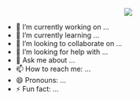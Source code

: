 <div align="center">
  <img src="https://capsule-render.vercel.app/api?type=transparent&color=fefce1&height=300&section=header&text=Jieun's%20GitHub&fontSize=90" />
</div>

- 🔭 I’m currently working on ...
- 🌱 I’m currently learning ...
- 👯 I’m looking to collaborate on ...
- 🤔 I’m looking for help with ...
- 💬 Ask me about ...
- 📫 How to reach me: ...
- 😄 Pronouns: ...
- ⚡ Fun fact: ...

